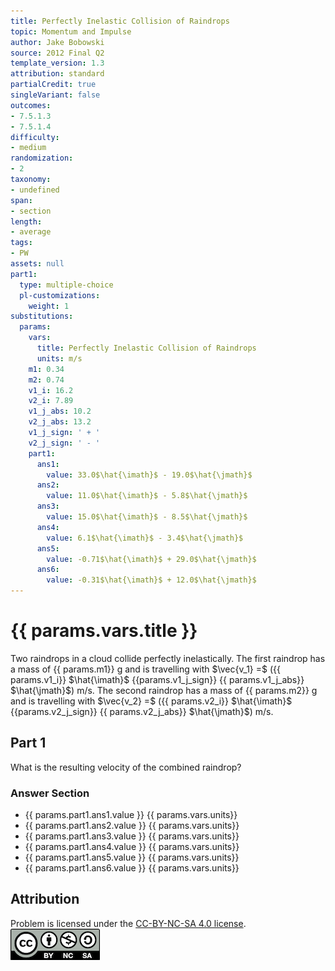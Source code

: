 ```yaml
---
title: Perfectly Inelastic Collision of Raindrops
topic: Momentum and Impulse
author: Jake Bobowski
source: 2012 Final Q2
template_version: 1.3
attribution: standard
partialCredit: true
singleVariant: false
outcomes:
- 7.5.1.3
- 7.5.1.4
difficulty:
- medium
randomization:
- 2
taxonomy:
- undefined
span:
- section
length:
- average
tags:
- PW
assets: null
part1:
  type: multiple-choice
  pl-customizations:
    weight: 1
substitutions:
  params:
    vars:
      title: Perfectly Inelastic Collision of Raindrops
      units: m/s
    m1: 0.34
    m2: 0.74
    v1_i: 16.2
    v2_i: 7.89
    v1_j_abs: 10.2
    v2_j_abs: 13.2
    v1_j_sign: ' + '
    v2_j_sign: ' - '
    part1:
      ans1:
        value: 33.0$\hat{\imath}$ - 19.0$\hat{\jmath}$
      ans2:
        value: 11.0$\hat{\imath}$ - 5.8$\hat{\jmath}$
      ans3:
        value: 15.0$\hat{\imath}$ - 8.5$\hat{\jmath}$
      ans4:
        value: 6.1$\hat{\imath}$ - 3.4$\hat{\jmath}$
      ans5:
        value: -0.71$\hat{\imath}$ + 29.0$\hat{\jmath}$
      ans6:
        value: -0.31$\hat{\imath}$ + 12.0$\hat{\jmath}$
---
```

# {{ params.vars.title }}
Two raindrops in a cloud collide perfectly inelastically. The first raindrop has a mass of {{ params.m1}} g and is travelling with $\vec{v_1} =$ ({{ params.v1_i}} $\hat{\imath}$ {{params.v1_j_sign}} {{ params.v1_j_abs}} $\hat{\jmath}$) m/s.
The second raindrop has a mass of {{ params.m2}} g and is travelling with $\vec{v_2} =$ ({{ params.v2_i}} $\hat{\imath}$ {{params.v2_j_sign}} {{ params.v2_j_abs}} $\hat{\jmath}$) m/s.

## Part 1

What is the resulting velocity of the combined raindrop?

### Answer Section

- {{ params.part1.ans1.value }} {{ params.vars.units}}
- {{ params.part1.ans2.value }} {{ params.vars.units}}
- {{ params.part1.ans3.value }} {{ params.vars.units}}
- {{ params.part1.ans4.value }} {{ params.vars.units}}
- {{ params.part1.ans5.value }} {{ params.vars.units}}
- {{ params.part1.ans6.value }} {{ params.vars.units}}

## Attribution

Problem is licensed under the [CC-BY-NC-SA 4.0 license](https://creativecommons.org/licenses/by-nc-sa/4.0/).<br> ![The Creative Commons 4.0 license requiring attribution-BY, non-commercial-NC, and share-alike-SA license.](https://raw.githubusercontent.com/firasm/bits/master/by-nc-sa.png)